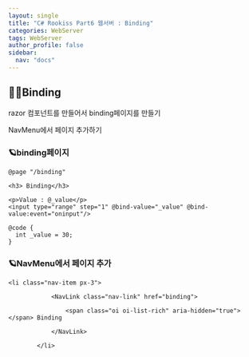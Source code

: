 ```yaml
---
layout: single
title: "C# Rookiss Part6 웹서버 : Binding"
categories: WebServer
tags: WebServer
author_profile: false
sidebar:
  nav: "docs"
---
```


## 🙇‍♀️Binding


razor 컴포넌트를 만들어서 binding페이지를 만들기

NavMenu에서 페이지 추가하기


### 🪐binding페이지


```
@page "/binding"

<h3> Binding</h3>

<p>Value : @_value</p>
<input type="range" step="1" @bind-value="_value" @bind-value:event="oninput"/>

@code {
  int _value = 30;
}
```


### 🪐NavMenu에서 페이지 추가


```
<li class="nav-item px-3">

            <NavLink class="nav-link" href="binding">

                <span class="oi oi-list-rich" aria-hidden="true"></span> Binding

            </NavLink>

        </li>
```


